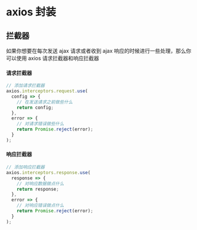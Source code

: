 # axios 封装

## 拦截器

如果你想要在每次发送 ajax 请求或者收到 ajax 响应的时候进行一些处理，那么你可以使用 axios 请求拦截器和响应拦截器

#### 请求拦截器

```js
// 添加请求拦截器
axios.interceptors.request.use(
  config => {
    // 在发送请求之前做些什么
    return config;
  },
  error => {
    // 对请求错误做些什么
    return Promise.reject(error);
  }
);
```

#### 响应拦截器

```js
// 添加响应拦截器
axios.interceptors.response.use(
  response => {
    // 对响应数据做点什么
    return response;
  },
  error => {
    // 对响应错误做点什么
    return Promise.reject(error);
  }
);
```
